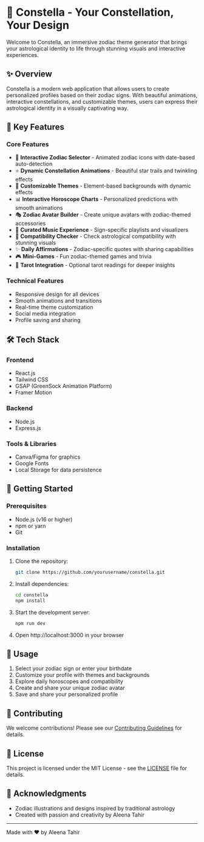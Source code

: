 # 🌟 Constella - Your Constellation, Your Design

Welcome to Constella, an immersive zodiac theme generator that brings your astrological identity to life through stunning visuals and interactive experiences.

## ✨ Overview

Constella is a modern web application that allows users to create personalized profiles based on their zodiac signs. With beautiful animations, interactive constellations, and customizable themes, users can express their astrological identity in a visually captivating way.

## 🎯 Key Features

### Core Features
- 🌠 **Interactive Zodiac Selector** - Animated zodiac icons with date-based auto-detection
- ⭐ **Dynamic Constellation Animations** - Beautiful star trails and twinkling effects
- 🎨 **Customizable Themes** - Element-based backgrounds with dynamic effects
- 📊 **Interactive Horoscope Charts** - Personalized predictions with smooth animations
- 🎭 **Zodiac Avatar Builder** - Create unique avatars with zodiac-themed accessories
- 🎵 **Curated Music Experience** - Sign-specific playlists and visualizers
- 🤝 **Compatibility Checker** - Check astrological compatibility with stunning visuals
- ✨ **Daily Affirmations** - Zodiac-specific quotes with sharing capabilities
- 🎮 **Mini-Games** - Fun zodiac-themed games and trivia
- 🎴 **Tarot Integration** - Optional tarot readings for deeper insights

### Technical Features
- Responsive design for all devices
- Smooth animations and transitions
- Real-time theme customization
- Social media integration
- Profile saving and sharing

## 🛠️ Tech Stack

### Frontend
- React.js
- Tailwind CSS
- GSAP (GreenSock Animation Platform)
- Framer Motion

### Backend
- Node.js
- Express.js

### Tools & Libraries
- Canva/Figma for graphics
- Google Fonts
- Local Storage for data persistence

## 🚀 Getting Started

### Prerequisites
- Node.js (v16 or higher)
- npm or yarn
- Git

### Installation
1. Clone the repository:
   ```bash
   git clone https://github.com/yourusername/constella.git
   ```

2. Install dependencies:
   ```bash
   cd constella
   npm install
   ```

3. Start the development server:
   ```bash
   npm run dev
   ```

4. Open http://localhost:3000 in your browser

## 🎨 Usage

1. Select your zodiac sign or enter your birthdate
2. Customize your profile with themes and backgrounds
3. Explore daily horoscopes and compatibility
4. Create and share your unique zodiac avatar
5. Save and share your personalized profile

## 🤝 Contributing

We welcome contributions! Please see our [Contributing Guidelines](CONTRIBUTING.md) for details.

## 📝 License

This project is licensed under the MIT License - see the [LICENSE](LICENSE) file for details.

## 🌟 Acknowledgments

- Zodiac illustrations and designs inspired by traditional astrology
- Created with passion and creativity by Aleena Tahir

---

Made with ❤️ by Aleena Tahir
